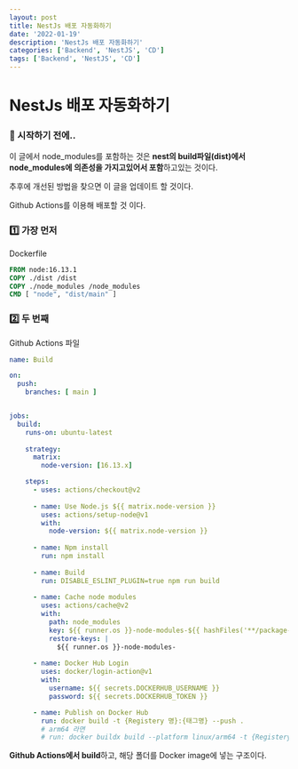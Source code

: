 ```yaml
---
layout: post
title: NestJs 배포 자동화하기
date: '2022-01-19'
description: 'NestJs 배포 자동화하기'
categories: ['Backend', 'NestJS', 'CD']
tags: ['Backend', 'NestJS', 'CD']
---
```

# NestJs 배포 자동화하기

### 🎊 시작하기 전에..

이 글에서 node_modules를 포함하는 것은 **nest의 build파일(dist)에서 node_modules에 의존성을 가지고있어서 포함**하고있는 것이다.

추후에 개선된 방법을 찾으면 이 글을 업데이트 할 것이다.

Github Actions를 이용해 배포할 것 이다.

### 1️⃣ 가장 먼저

Dockerfile

```dockerfile
FROM node:16.13.1
COPY ./dist /dist
COPY ./node_modules /node_modules
CMD [ "node", "dist/main" ]
```

### 2️⃣ 두 번째

Github Actions 파일

```yaml
name: Build

on:
  push:
    branches: [ main ]


jobs:
  build:
    runs-on: ubuntu-latest
    
    strategy:
      matrix:
        node-version: [16.13.x]

    steps:
      - uses: actions/checkout@v2
      
      - name: Use Node.js ${{ matrix.node-version }}
        uses: actions/setup-node@v1
        with:
          node-version: ${{ matrix.node-version }}
            
      - name: Npm install
        run: npm install
    
      - name: Build
        run: DISABLE_ESLINT_PLUGIN=true npm run build
      
      - name: Cache node modules
        uses: actions/cache@v2
        with:
          path: node_modules
          key: ${{ runner.os }}-node-modules-${{ hashFiles('**/package-lock.json') }}
          restore-keys: |
            ${{ runner.os }}-node-modules-
            
      - name: Docker Hub Login
        uses: docker/login-action@v1
        with:
          username: ${{ secrets.DOCKERHUB_USERNAME }}
          password: ${{ secrets.DOCKERHUB_TOKEN }}

      - name: Publish on Docker Hub
        run: docker build -t {Registery 명}:{태그명} --push .
        # arm64 라면
        # run: docker buildx build --platform linux/arm64 -t {Registery 명}:{태그명} --push .
```

**Github Actions에서 build**하고, 해당 폴더를 Docker image에 넣는 구조이다.